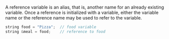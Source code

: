 A reference variable is an alias, that is, another name for an already existing variable. Once a reference is initialized with a variable, either the variable name or the reference name may be used to refer to the variable.

``` c++
string food = "Pizza";  // food variable  
string &meal = food;    // reference to food
```